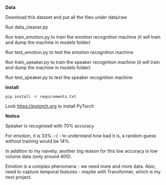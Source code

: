 **Data**

Download this dataset and put all the files under data/raw

Run data_cleaner.py

Run train_emotion.py to train the emotion recognition machine (it will train and dump the machine in models folder)

Run test_emotion.py to test the emotion recognition machine

Run train_speaker.py to train the speaker recognition machine (it will train and dump the machine in models folder)

Run test_speaker.py to test the speaker recognition machine

**Install**
```
pip install -r requirements.txt
```

Look https://pytorch.org to install PyTorch


**Notice**

Speaker is recognised with 70% accuracy

For emotion, it is 33% :-( - to understand how bad it is, a random guess without training would be 14%. 
   
In addition to my naivety, another big reason for this low accuracy is low volume data (only around 400).

Emotion is a complex phenomena - we need more and more data. Also, need to capture temporal features - maybe with Transformer, which is my next project. 
